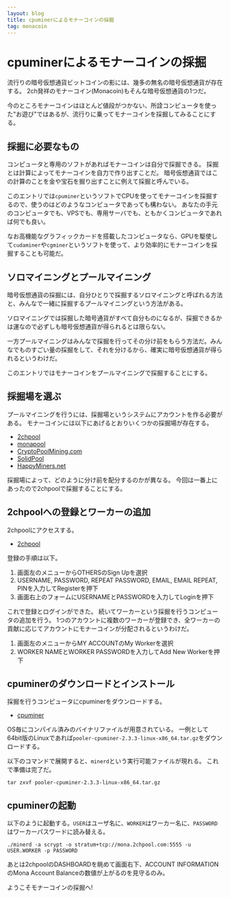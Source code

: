 ```yaml
---
layout: blog
title: cpuminerによるモナーコインの採掘
tag: monacoin
---
```


# cpuminerによるモナーコインの採掘

流行りの暗号仮想通貨ビットコインの影には、幾多の無名の暗号仮想通貨が存在する。
2ch発祥のモナーコイン(Monacoin)もそんな暗号仮想通貨の1つだ。

今のところモナーコインはほとんど値段がつかない、所詮コンピュータを使った"お遊び"ではあるが、流行りに乗ってモナーコインを採掘してみることにする。

## 採掘に必要なもの

コンピュータと専用のソフトがあればモナーコインは自分で採掘できる。
採掘とは計算によってモナーコインを自力で作り出すことだ。
暗号仮想通貨ではこの計算のことを金や宝石を掘り出すことに例えて採掘と呼んでいる。

このエントリでは`cpuminer`というソフトでCPUを使ってモナーコインを採掘するので、使うのはどのようなコンピュータであっても構わない。
あなたの手元のコンピュータでも、VPSでも、専用サーバでも、ともかくコンピュータであれば何でも良い。

なお高機能なグラフィックカードを搭載したコンピュータなら、GPUを駆使して`cudaminer`や`cgminer`というソフトを使って、より効率的にモナーコインを採掘することも可能だ。

## ソロマイニングとプールマイニング

暗号仮想通貨の採掘には、自分ひとりで採掘するソロマイニングと呼ばれる方法と、みんなで一緒に採掘するプールマイニングという方法がある。

ソロマイニングでは採掘した暗号通貨がすべて自分ものになるが、採掘できるかは運なので必ずしも暗号仮想通貨が得られるとは限らない。

一方プールマイニングはみんなで採掘を行ってその分け前をもらう方法だ。みんなでものすごい量の採掘をして、それを分けるから、確実に暗号仮想通貨が得られるというわけだ。

このエントリではモナーコインをプールマイニングで採掘することにする。

## 採掘場を選ぶ

プールマイニングを行うには、採掘場というシステムにアカウントを作る必要がある。
モナーコインには以下にあげるとおりいくつかの採掘場が存在する。

- [2chpool](http://mona.2chpool.com)
- [monapool](http://mona1.monapool.com)
- [CryptoPoolMining.com](https://www.cryptopoolmining.com/mona/)
- [SolidPool](http://solidpool.org/)
- [HappyMiners.net](http://mona.happyminers.net/)

採掘場によって、どのように分け前を配分するのかが異なる。
今回は一番上にあったので2chpoolで採掘することにする。

## 2chpoolへの登録とワーカーの追加

2chpoolにアクセスする。

- [2chpool](http://mona.2chpool.com)

登録の手順は以下。

1. 画面左のメニューからOTHERSのSign Upを選択
2. USERNAME, PASSWORD, REPEAT PASSWORD, EMAIL, EMAIL REPEAT, PINを入力してRegisterを押下
3. 画面右上のフォームにUSERNAMEとPASSWORDを入力してLoginを押下

これで登録とログインができた。
続いてワーカーという採掘を行うコンピュータの追加を行う。
1つのアカウントに複数のワーカーが登録でき、全ワーカーの貢献に応じてアカウントにモナーコインが分配されるというわけだ。

1. 画面左のメニューからMY ACCOUNTのMy Workerを選択
2. WORKER NAMEとWORKER PASSWORDを入力してAdd New Workerを押下

## cpuminerのダウンロードとインストール

採掘を行うコンピュータにcpuminerをダウンロードする。

- [cpuminer](http://sourceforge.net/projects/cpuminer/)

OS毎にコンパイル済みのバイナリファイルが用意されている。
一例として64bit版のLinuxであれば`pooler-cpuminer-2.3.3-linux-x86_64.tar.gz`をダウンロードする。

以下のコマンドで展開すると、`minerd`という実行可能ファイルが現れる。
これで準備は完了だ。

    tar zxvf pooler-cpuminer-2.3.3-linux-x86_64.tar.gz

## cpuminerの起動

以下のように起動する。`USER`はユーザ名に、`WORKER`はワーカー名に、`PASSWORD`はワーカーパスワードに読み替える。

    ./minerd -a scrypt -o stratum+tcp://mona.2chpool.com:5555 -u USER.WORKER -p PASSWORD

あとは2chpoolのDASHBOARDを眺めて画面右下、ACCOUNT INFORMATIONのMona Account Balanceの数値が上がるのを見守るのみ。

ようこそモナーコインの採掘へ!
